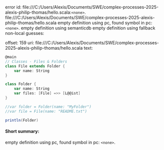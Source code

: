 error id: file:///C:/Users/Alexis/Documents/SWE/complex-processes-2025-alexis-philip-thomas/hello.scala:`<none>`.
file:///C:/Users/Alexis/Documents/SWE/complex-processes-2025-alexis-philip-thomas/hello.scala
empty definition using pc, found symbol in pc: `<none>`.
empty definition using semanticdb
empty definition using fallback
non-local guesses:

offset: 159
uri: file:///C:/Users/Alexis/Documents/SWE/complex-processes-2025-alexis-philip-thomas/hello.scala
text:
```scala
@main
// Classes - Files & Folders
class File extends Folder {
    var name: String
}

class Folder {
    var name: String
    var files: [File] =>> [L@@ist]
}

//var folder = Folder(name: "MyFolder")
//var file = File(name: "README.txt")

println(Folder)
```


#### Short summary: 

empty definition using pc, found symbol in pc: `<none>`.